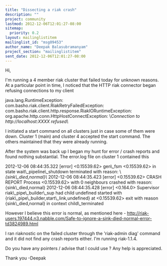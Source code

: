 ```yaml
---
title: "Dissecting a riak crash"
description: ""
project: community
lastmod: 2012-12-06T12:01:27-08:00
sitemap:
  priority: 0.2
layout: mailinglistitem
mailinglist_id: "msg09453"
author_name: "Deepak Balasubramanyam"
project_section: "mailinglistitem"
sent_date: 2012-12-06T12:01:27-08:00
---
```



Hi,

I'm running a 4 member riak cluster that failed today for unknown reasons.
At a particular point in time, I noticed that the HTTP riak connector began
refusing connections to my client

java.lang.RuntimeException: com.basho.riak.client.RiakRetryFailedException:
com.basho.riak.client.http.response.RiakIORuntimeException:
org.apache.http.conn.HttpHostConnectException: \\*Connection to
http://localhost:XXXX refused\\*

I initiated a start command on all clusters just in case some of them were
down. Cluster 1 (main) and cluster 4 accepted the start command. The others
maintained that they were already running.

After the system was back up I began my hunt for error / crash reports and
found nothing substantial. The error.log file on cluster 1 contained this

2012-12-06 08:44:35.322 [error] &lt;0.15539.62&gt; gen\\_fsm &lt;0.15539.62&gt; in state
wait\\_pipeline\\_shutdown terminated with reason: \\*{sink\\_died,normal}\\*
2012-12-06 08:44:35.423 [error] &lt;0.15539.62&gt; CRASH REPORT Process
&lt;0.15539.62&gt; with 0 neighbours crashed with reason: {sink\\_died,normal}
2012-12-06 08:44:35.428 [error] &lt;0.164.0&gt; Supervisor riak\\_pipe\\_builder\\_sup
had child undefined started with {riak\\_pipe\\_builder,start\\_link,undefined}
at &lt;0.15539.62&gt; exit with reason {sink\\_died,normal} in context
child\\_terminated

However I believe this error is normal, as mentioned here -
http://riak-users.197444.n3.nabble.com/Safe-to-ignore-a-sink-died-normal-error-td3824989.html

I ran riaknostic on the failed cluster through the 'riak-admin diag'
command and it did not find any crash reports either. I'm
running riak-1.1.4.

Do you have any pointers / advise that I could use ? Any help is
appreciated.

Thank you
-Deepak
